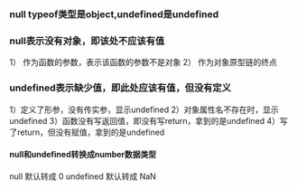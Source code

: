 ### null typeof类型是object,undefined是undefined
### null表示没有对象，即该处不应该有值
1） 作为函数的参数，表示该函数的参数不是对象
2） 作为对象原型链的终点
### undefined表示缺少值，即此处应该有值，但没有定义
1）定义了形参，没有传实参，显示undefined
2）对象属性名不存在时，显示undefined
3）函数没有写返回值，即没有写return，拿到的是undefined
4）写了return，但没有赋值，拿到的是undefined
#### null和undefined转换成number数据类型
null 默认转成 0
undefined 默认转成 NaN

